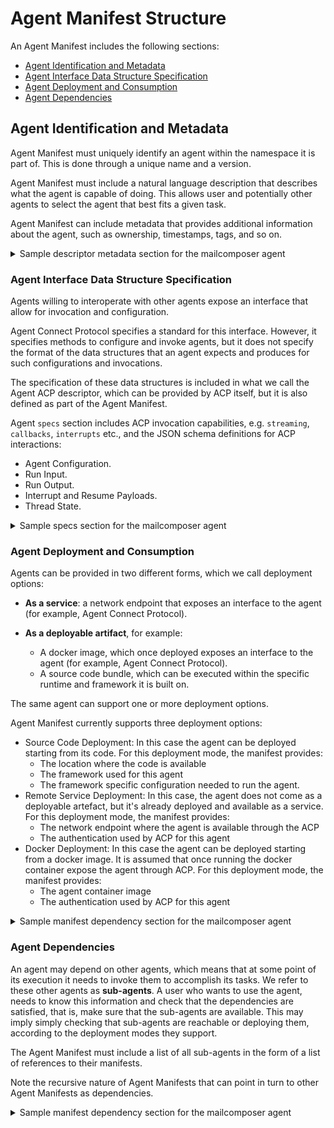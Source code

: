 # Agent Manifest Structure

An Agent Manifest includes the following sections:

* [Agent Identification and Metadata](#agent-identification-and-metadata)
* [Agent Interface Data Structure Specification](#agent-interface-data-structure-specification)
* [Agent Deployment and Consumption](#agent-deployment-and-consumption)
* [Agent Dependencies](#agent-dependencies)

## Agent Identification and Metadata

Agent Manifest must uniquely identify an agent within the namespace it is part of. This is done through a unique name and a version.

Agent Manifest must include a natural language description that describes what the agent is capable of doing. This allows user and potentially other agents to select the agent that best fits a given task.

Agent Manifest can include metadata that provides additional information about the agent, such as ownership, timestamps, tags, and so on.

<details>
<summary>Sample descriptor metadata section for the mailcomposer agent</summary>

```json
{
  "metadata": {
    "ref": {
      "name": "org.agntcy.mailcomposer",
      "version": "0.0.1",
      "url": "https://github.com/agntcy/acp-spec/blob/main/docs/sample_acp_descriptors/mailcomposer.json"
    },
    "description": "This agent is able to collect user intent through a chat interface and compose wonderful emails based on that."
  }
  ...
}
```

Metadata for a mail composer agent named `org.agntcy.mailcomposer` version `0.0.1`.

</details>

<a id="agent-interface-data-structure-specification"></a>
### Agent Interface Data Structure Specification
Agents willing to interoperate with other agents expose an interface that allow for invocation and configuration.

Agent Connect Protocol specifies a standard for this interface. However, it specifies methods to configure and invoke agents, but it does not specify the format of the data structures that an agent expects and produces for such configurations and invocations.

The specification of these data structures is included in what we call the Agent ACP descriptor, which can be provided by ACP itself, but it is also defined as part of the Agent Manifest.

Agent `specs` section includes ACP invocation capabilities, e.g. `streaming`, `callbacks`, `interrupts` etc.,  and the JSON schema definitions for ACP interactions:

* Agent Configuration.
* Run Input.
* Run Output.
* Interrupt and Resume Payloads.
* Thread State.

<details>
<summary>Sample  specs section for the mailcomposer agent</summary>

```json
{
  ...
    "specs": {
      "capabilities": {
        "threads": true,
        "interrupts": true,
        "callbacks": true
      },
      "input": {
        "type": "object",
        "description": "Agent Input",
        "properties": {
            "message": {
                "type": "string",
                "description": "Last message of the chat from the user"
            }
        }
      },
      "thread_state": {
        "type": "object",
        "description": "The state of the agent",
        "properties": {
          "messages": {
            "type": "array",
            "description": "Full chat history",
            "items": {
                "type": "string",
                "description": "A message in the chat"
            }
          }
        }
      },
      "output": {
        "type": "object",
        "description": "Agent Input",
        "properties": {
            "message": {
                "type": "string",
                "description": "Last message of the chat from the user"
            }
        }
      },
      "config": {
        "type": "object",
        "description": "The configuration of the agent",
        "properties": {
          "style": {
            "type": "string",
            "enum": ["formal", "friendly"]
          }
        }
      },
      "interrupts": [
        {
          "interrupt_type": "mail_send_approval",
          "interrupt_payload": {
            "type": "object",
            "title": "Mail Approval Payload",
            "description": "Description of the email",
            "properties": {
              "subject": {
                "title": "Mail Subject",
                "description": "Subject of the email that is about to be sent",
                "type": "string"
              },
              "body": {
                "title": "Mail Body",
                "description": "Body of the email that is about to be sent",
                "type": "string"
              },
              "recipients": {
                "title": "Mail recipients",
                "description": "List of recipients of the email",
                "type": "array",
                "items": {
                    "type": "string",
                    "format": "email"
                }
              }
            },
            "required": [
              "subject",
              "body",
              "recipients"
            ]
          },
          "resume_payload": {
            "type": "object",
            "title": "Email Approval Input",
            "description": "User Approval for this email",
            "properties": {
              "reason": {
                "title": "Approval Reason",
                "description": "Reason to approve or decline",
                "type": "string"
              },
              "approved": {
                "title": "Approval Decision",
                "description": "True if approved, False if declined",
                "type": "boolean"
              }
            },
            "required": [
              "approved"
            ]
          }
        }
      ]
    }
  ...
}
```
The agent supports threads, interrupts, and callback.

It declares schemas for input, output, and config:

* As input, it expects the next message of the chat from the user.
* As output, it produces the next message of the chat from the agent.
* As config it expects the style of the email to be written.

It supports one kind of interrupt, which is used to ask user for approval before sending the email. It provides subject, body, and recipients of the email as interrupt payload and expects approval as input to resume.

It supports a thread state which holds the chat history.

</details>

<a id="agent-deployment-and-consumption"></a>
### Agent Deployment and Consumption

Agents can be provided in two different forms, which we call deployment options:

* **As a service**: a network endpoint that exposes an interface to the agent (for example, Agent Connect Protocol).
* **As a deployable artifact**, for example:
  
  * A docker image, which once deployed exposes an interface to the agent (for example, Agent Connect Protocol).
  * A source code bundle, which can be executed within the specific runtime and framework it is built on.

The same agent can support one or more deployment options.

Agent Manifest currently supports three deployment options:

* Source Code Deployment: In this case the agent can be deployed starting from its code. For this deployment mode, the manifest provides:
  * The location where the code is available
  * The framework used for this agent
  * The framework specific configuration needed to run the agent.
* Remote Service Deployment: In this case, the agent does not come as a deployable artefact, but it's already deployed and available as a service. For this deployment mode, the manifest provides:
  * The network endpoint where the agent is available through the ACP
  * The authentication used by ACP for this agent
* Docker Deployment: In this case the agent can be deployed starting from a docker image. It is assumed that once running the docker container expose the agent through ACP. For this deployment mode, the manifest provides:
  * The agent container image
  * The authentication used by ACP for this agent

<details>
<summary>Sample manifest dependency section for the mailcomposer agent</summary>

```json
{
  ...
    "deployments": [
      {
        "type": "source_code",
        "name": "src",
        "url": "git@github.com:agntcy/mailcomposer.git",
        "framework_config": {
          "framework_type": "langgraph",
          "graph": "mailcomposer"
        }
      }
    ]
  ...
}
```

Mailcomposer agent in the example above comes as code written for LangGraph and available on Github.

<a id="agent-dependencies"></a>
</details>

### Agent Dependencies

An agent may depend on other agents, which means that at some point of its execution it needs to invoke them to accomplish its tasks. We refer to these other agents as **sub-agents**.  A user who wants to use the agent, needs to know this information and check that the dependencies are satisfied, that is, make sure that the sub-agents are available.
This may imply simply checking that sub-agents are reachable or deploying them, according to the deployment modes they support.

The Agent Manifest must include a list of all sub-agents in the form of a list of references to their manifests.

Note the recursive nature of Agent Manifests that can point in turn to other Agent Manifests as dependencies.

<details>
<summary>Sample manifest dependency section for the mailcomposer agent</summary>

```json
{
  ...
    "dependencies": [
      {
        "name": "org.agntcy.sample-agent-2",
        "version": "0.0.1"
      },
      {
        "name": "org.agntcy.sample-agent-3",
        "version": "0.0.1"
      }
    ]
  ...
}
```

Mailcomposer agent in the example above depends on `sample-agent-2` and `sample-agent-3`.

</details>

<a id="agent-deployments"></a>
